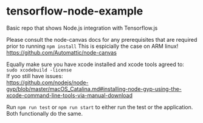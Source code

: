 # tensorflow-node-example

Basic repo that shows Node.js integration with Tensorflow.js

Please consult the node-canvas docs for any prerequisites that are required prior to running `npm install`
This is espicially the case on ARM linux!  
https://github.com/Automattic/node-canvas

Equally make sure you have xcode installed and xcode tools agreed to:  
`sudo xcodebuild -license`  
If yoo still have issues:  
https://github.com/nodejs/node-gyp/blob/master/macOS_Catalina.md#installing-node-gyp-using-the-xcode-command-line-tools-via-manual-download

Run `npm run test` or `npm run start` to either run the test or the application.
Both functionally do the same.
